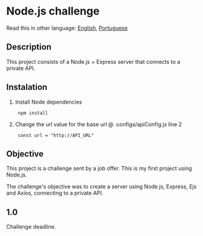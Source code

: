 # Node.js challenge

Read this in other language: [English](https://github.com/cvalb/challenge-nodejs/blob/master/README.md), [Portuguese](https://github.com/cvalb/challenge-nodejs/blob/master/README.pt.md)

## Description

This project consists of a Node.js + Express server that connects to a private API.

## Instalation

1. Install Node dependencies

        npm install

2. Change the url value for the base url @ .configs/apiConfig.js line 2

        const url = "http://API_URL"

## Objective

This project is a challenge sent by a job offer. This is my first project using Node.js.

The challenge's objective was to create a server using Node.js, Express, Ejs and Axios, connecting to a private API.

## 1.0

Challenge deadline.